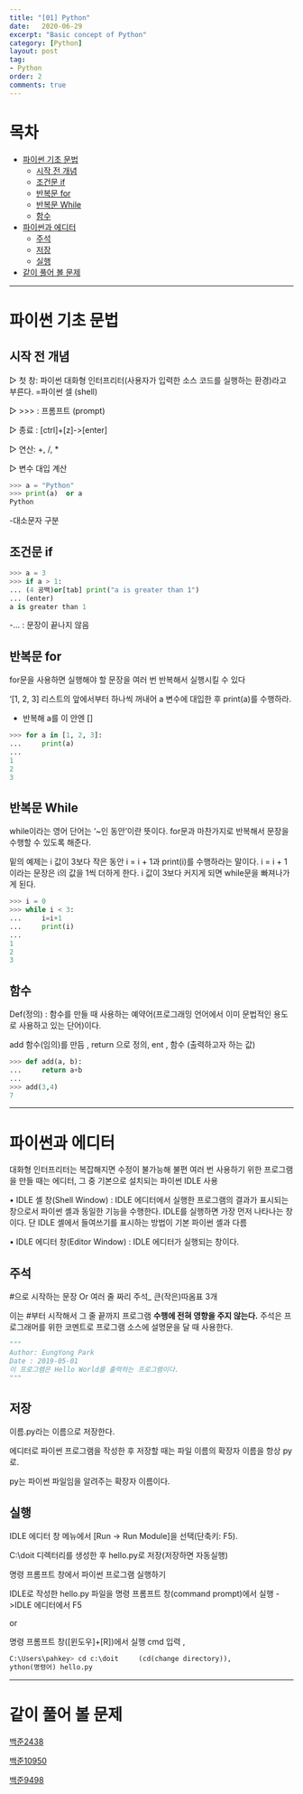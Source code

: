 ```yaml
---
title: "[01] Python"
date:   2020-06-29
excerpt: "Basic concept of Python"
category: [Python]
layout: post
tag:
- Python
order: 2
comments: true
---
```



# 목차
- [ 파이썬 기초 문법](#파이썬-기초-문법)
  * [시작 전 개념 ](#시작-전-개념)
  * [조건문 if](#조건문-if)
  * [반복문 for](#반복문-for)
  * [반복문 While](#반복문-while)
  * [함수](#함수)
- [파이썬과 에디터](#파이썬과-에디터)
  * [주석](#주석)
  * [저장](#저장)
  * [실행](#실행)
- [같이 풀어 볼 문제](#같이-풀어-볼-문제)

---

# 파이썬 기초 문법

## 시작 전 개념 
▷ 첫 창: 파이썬 대화형 인터프리터(사용자가 입력한 소스 코드를 실행하는 환경)라고 부른다. =파이썬 셀 (shell) 

▷ >>> : 프롬프트 (prompt) 

▷ 종료 : [ctrl]+[z]->[enter]

▷ 연산: +, /, *

▷ 변수 대입 계산

```python
>>> a = "Python"
>>> print(a)  or a
Python
```
-대소문자 구분



## 조건문 if

```python
>>> a = 3
>>> if a > 1:
... (4 공백)or[tab] print("a is greater than 1") 
... (enter)
a is greater than 1
```
-... : 문장이 끝나지 않음



## 반복문 for
for문을 사용하면 실행해야 할 문장을 여러 번 반복해서 실행시킬 수 있다

‘[1, 2, 3] 리스트의 앞에서부터 하나씩 꺼내어 a 변수에 대입한 후 print(a)를 수행하라.
- 반복해 a를 이 안엔 []

```python
>>> for a in [1, 2, 3]: 
...     print(a)
...
1
2
3
```



## 반복문 While
while이라는 영어 단어는 ‘~인 동안’이란 뜻이다. 
for문과 마찬가지로 반복해서 문장을 수행할 수 있도록 해준다. 

밑의 예제는 i 값이 3보다 작은 동안 i = i + 1과 print(i)를 수행하라는 말이다. 
i = i + 1이라는 문장은 i의 값을 1씩 더하게 한다. 
i 값이 3보다 커지게 되면 while문을 빠져나가게 된다.

```python
>>> i = 0
>>> while i < 3:
...     i=i+1
...     print(i)
...     
1
2
3
```



## 함수
Def(정의) : 함수를 만들 때 사용하는 예약어(프로그래밍 언어에서 이미 문법적인 용도로 사용하고 있는 단어)이다. 

add 함수(임의)를 만듬 , return 으로 정의, ent , 함수 (출력하고자 하는 값)

```python
>>> def add(a, b):
...     return a+b
...      
>>> add(3,4)
7
```

---

# 파이썬과 에디터
대화형 인터프리터는 복잡해지면 수정이 불가능해 불편
여러 번 사용하기 위한 프로그램을 만들 때는 에디터, 
그 중 기본으로 설치되는 파이썬 IDLE 사용

•   IDLE 셸 창(Shell Window)
: IDLE 에디터에서 실행한 프로그램의 결과가 표시되는 창으로서 파이썬 셸과 동일한 기능을 수행한다. IDLE를 실행하면 가장 먼저 나타나는 창이다. 단 IDLE 셸에서 들여쓰기를 표시하는 방법이 기본 파이썬 셸과 다름

•   IDLE 에디터 창(Editor Window)
: IDLE 에디터가 실행되는 창이다.

## 주석
#으로 시작하는 문장 Or 여러 줄 짜리 주석_ 큰(작은)따옴표 3개

이는 #부터 시작해서 그 줄 끝까지 프로그램 **수행에 전혀 영향을 주지 않는다.** 
주석은 프로그래머를 위한 코멘트로 프로그램 소스에 설명문을 달 때 사용한다.


```python
"""
Author: EungYong Park
Date : 2019-05-01
이 프로그램은 Hello World를 출력하는 프로그램이다.
"""
```


## 저장
이름.py라는 이름으로 저장한다. 

에디터로 파이썬 프로그램을 작성한 후 저장할 때는 파일 이름의 확장자 이름을 항상 py로. 

py는 파이썬 파일임을 알려주는 확장자 이름이다.

## 실행
IDLE 에디터 창 메뉴에서 [Run → Run Module]을 선택(단축키: F5).

C:\doit 디렉터리를 생성한 후 hello.py로 저장(저장하면 자동실행)

명령 프롬프트 창에서 파이썬 프로그램 실행하기

IDLE로 작성한 hello.py 파일을 명령 프롬프트 창(command prompt)에서 실행
->IDLE 에디터에서 F5                          

or

명령 프롬프트 창([윈도우]+[R])에서 실행 cmd 입력 ,                                        

```python
C:\Users\pahkey> cd c:\doit     (cd(change directory)),           
ython(명령어) hello.py
```

--------

# 같이 풀어 볼 문제

[백준2438](https://www.acmicpc.net/problem/2438)

[백준10950](https://www.acmicpc.net/problem/10950)

[백준9498](https://www.acmicpc.net/problem/9498)

